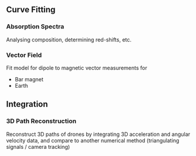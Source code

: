 
## Curve Fitting

### Absorption Spectra

Analysing composition, determining red-shifts, etc.

### Vector Field

Fit model for dipole to magnetic vector measurements for 
- Bar magnet
- Earth
## Integration

### 3D Path Reconstruction

Reconstruct 3D paths of drones by integrating 3D acceleration and angular velocity data, and compare to another numerical method (triangulating signals / camera tracking)